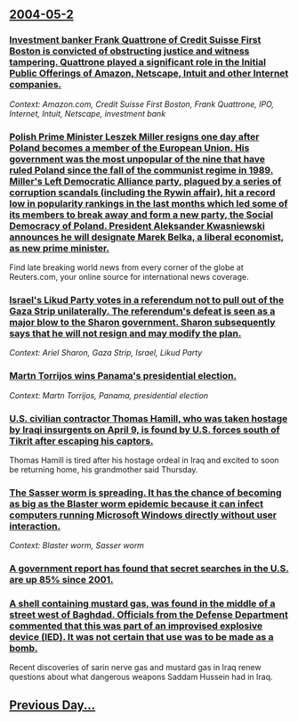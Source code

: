 ## [2004-05-2](/news/2004/05/2/index.md)

### [ Investment banker Frank Quattrone of Credit Suisse First Boston is convicted of obstructing justice and witness tampering. Quattrone played a significant role in the Initial Public Offerings of Amazon, Netscape, Intuit and other Internet companies. ](/news/2004/05/2/investment-banker-frank-quattrone-of-credit-suisse-first-boston-is-convicted-of-obstructing-justice-and-witness-tampering-quattrone-played.md)
_Context: Amazon.com, Credit Suisse First Boston, Frank Quattrone, IPO, Internet, Intuit, Netscape, investment bank_

### [ Polish Prime Minister Leszek Miller resigns one day after Poland becomes a member of the European Union. His government was the most unpopular of the nine that have ruled Poland since the fall of the communist regime in 1989. Miller's Left Democratic Alliance party, plagued by a series of corruption scandals (including the Rywin affair), hit a record low in popularity rankings in the last months which led some of its members to break away and form a new party, the Social Democracy of Poland. President Aleksander Kwasniewski announces he will designate Marek Belka, a liberal economist, as new prime minister. ](/news/2004/05/2/polish-prime-minister-leszek-miller-resigns-one-day-after-poland-becomes-a-member-of-the-european-union-his-government-was-the-most-unpopu.md)
Find late breaking world news from every corner of the globe at Reuters.com, your online source for international news coverage.

### [ Israel's Likud Party votes in a referendum not to pull out of the Gaza Strip unilaterally. The referendum's defeat is seen as a major blow to the Sharon government. Sharon subsequently says that he will not resign and may modify the plan. ](/news/2004/05/2/israel-s-likud-party-votes-in-a-referendum-not-to-pull-out-of-the-gaza-strip-unilaterally-the-referendum-s-defeat-is-seen-as-a-major-blow.md)
_Context: Ariel Sharon, Gaza Strip, Israel, Likud Party_

### [ Martn Torrijos wins Panama's presidential election. ](/news/2004/05/2/martin-torrijos-wins-panama-s-presidential-election.md)
_Context: Martn Torrijos, Panama, presidential election_

### [ U.S. civilian contractor Thomas Hamill, who was taken hostage by Iraqi insurgents on April 9, is found by U.S. forces south of Tikrit after escaping his captors. ](/news/2004/05/2/u-s-civilian-contractor-thomas-hamill-who-was-taken-hostage-by-iraqi-insurgents-on-april-9-is-found-by-u-s-forces-south-of-tikrit-after.md)
Thomas Hamill is tired after his hostage ordeal in Iraq and excited to soon be returning home, his grandmother said Thursday.

### [ The Sasser worm is spreading. It has the chance of becoming as big as the Blaster worm epidemic because it can infect computers running Microsoft Windows directly without user interaction. ](/news/2004/05/2/the-sasser-worm-is-spreading-it-has-the-chance-of-becoming-as-big-as-the-blaster-worm-epidemic-because-it-can-infect-computers-running-mic.md)
_Context: Blaster worm, Sasser worm_

### [ A government report has found that secret searches in the U.S. are up 85% since 2001. ](/news/2004/05/2/a-government-report-has-found-that-secret-searches-in-the-u-s-are-up-85-since-2001.md)
### [ A shell containing mustard gas, was found in the middle of a street west of Baghdad. Officials from the Defense Department commented that this was part of an improvised explosive device (IED). It was not certain that use was to be made as a bomb. ](/news/2004/05/2/a-shell-containing-mustard-gas-was-found-in-the-middle-of-a-street-west-of-baghdad-officials-from-the-defense-department-commented-that-t.md)
Recent discoveries of sarin nerve gas and mustard gas in Iraq renew questions about what dangerous weapons Saddam Hussein had in Iraq.

## [Previous Day...](/news/2004/05/1/index.md)

